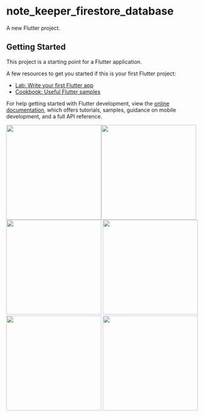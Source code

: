 # note_keeper_firestore_database

A new Flutter project.

## Getting Started

This project is a starting point for a Flutter application.

A few resources to get you started if this is your first Flutter project:

- [Lab: Write your first Flutter app](https://docs.flutter.dev/get-started/codelab)
- [Cookbook: Useful Flutter samples](https://docs.flutter.dev/cookbook)

For help getting started with Flutter development, view the
[online documentation](https://docs.flutter.dev/), which offers tutorials,
samples, guidance on mobile development, and a full API reference.




<img src="https://user-images.githubusercontent.com/121868184/227572377-453cd374-e3c0-4e63-8a63-e9798a5233f4.jpeg" width="250px"><img src="https://user-images.githubusercontent.com/121868184/227572460-7c1e2570-883a-4319-a5cf-81aca81a9398.jpeg" width="250px">
<img src="https://user-images.githubusercontent.com/121868184/227572551-84b2b96c-6f6c-4fcb-997f-326efbf4a945.jpeg" width="250px">
<img src="https://user-images.githubusercontent.com/121868184/227572604-870b8d47-84a1-44ee-a107-3b9cfc3deb81.jpeg" width="250px">
<img src="https://user-images.githubusercontent.com/121868184/227572663-1d9d8030-65eb-4a2a-a385-ebc9c90712ee.jpeg" width="250px">
<img src="https://user-images.githubusercontent.com/121868184/227572731-ff7290ef-da66-437d-a018-590e0e7a3e27.jpeg" width="250px">

